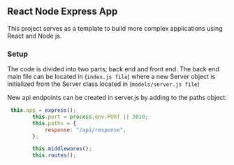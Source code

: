 ## React Node Express App
This project serves as a template to build more complex applications using React and Node js.

### Setup
The code is divided into two parts; back end and front end. The back end main file can be located in
(`index.js file`)
where a new Server object is initialized from the Server class located in 
(`models/server.js file`)

New api endpoints can be created in server.js by adding to the paths object:

```javascript
 this.app = express();
        this.port = process.env.PORT || 3010;
        this.paths = {
            response: "/api/response",
        };

        this.middlewares();
        this.routes();
```

